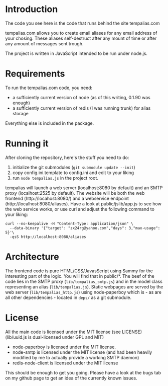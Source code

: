 Introduction
============

The code you see here is the code that runs behind the site tempalias.com

tempalias.com allows you to create email aliases for any email address of your chosing. These aliases self-destruct after any mount of time or after any amount of messages sent trough.

The project is written in JavaScript intended to be run under node.js.

Requirements
============

To run the tempalias.com code, you need:

* a sufficiently current version of node (as of this writing, 0.1.90 was enough)
* a sufficiently current version of redis (I was running trunk) for alias storage

Everything else is included in the package.

Running it
==========

After cloning the repository, here's the stuff you need to do:

1. initialize the git submodules (`git submodule update --init`)
1. copy config.ini.template to config.ini and edit to your liking
2. run `node tempalias.js` in the project root.

tempalias will launch a web server (localhost:8080 by default) and an SMTP proxy (localhost:2525 by default). The website will be both the web frontend (http://locahost:8080/) and a webservice endpoint (http://localhost:8080/aliases). Have a look at public/jslib/app.js to see how the web service works, or use curl and adjust the following command to your liking:

    curl --no-keepalive -H "Content-Type: application/json" \
      --data-binary '{"target": "zx24rg@yahoo.com","days": 3,"max-usage": 5}'\
      -qsS http://localhost:8080/aliases

Architecture
=============

The frontend code is pure HTML/CSS/JavasScript using Sammy for the interesting part of the logic. You will find that in public/*. The beef of the code lies in the SMTP proxy (`lib/tempalias_smtp.js`) and in the model class representing an alias (`lib/tempalias.js`). Static webpages are served by the web server (`lib/tempalias_http.js`) using node-paperboy which is - as are all other dependencies - located in `deps/` as a git submodule.

License
=======

All the main code is licensed under the MIT license (see LICENSE) (lib/uuid.js is dual-licensed under GPL and MIT)

* node-paperboy is licensed under the MIT license.
* node-smtp is licensed under the MIT license (and had been heavily modified by me to actually provide a working SMTP daemon)
* redis-node-client is licensed under the MIT license


This should be enough to get you going. Please have a look at the bugs tab on my github page to get an idea of the currently known issues.
